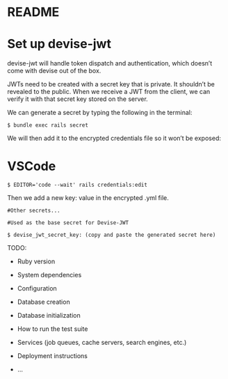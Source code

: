 # README

# Set up devise-jwt

devise-jwt will handle token dispatch and authentication, which doesn’t come with devise out of the box.

JWTs need to be created with a secret key that is private. It shouldn’t be revealed to the public. When we receive a JWT from the client, we can verify it with that secret key stored on the server.

We can generate a secret by typing the following in the terminal:

    $ bundle exec rails secret

We will then add it to the encrypted credentials file so it won’t be exposed:

# VSCode

    $ EDITOR='code --wait' rails credentials:edit

Then we add a new key: value in the encrypted .yml file.

    #Other secrets...

    #Used as the base secret for Devise-JWT

    $ devise_jwt_secret_key: (copy and paste the generated secret here)

TODO:

- Ruby version

- System dependencies

- Configuration

- Database creation

- Database initialization

- How to run the test suite

- Services (job queues, cache servers, search engines, etc.)

- Deployment instructions

- ...
